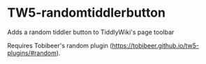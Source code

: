 # TW5-randomtiddlerbutton
Adds a random tiddler button to TiddlyWiki's page toolbar

Requires Tobibeer's random plugin (https://tobibeer.github.io/tw5-plugins/#random).
